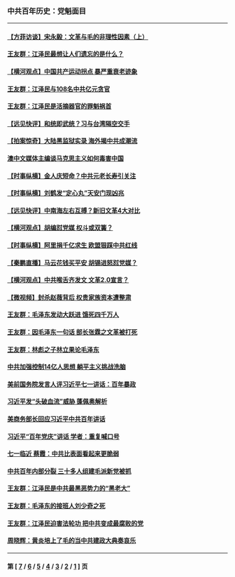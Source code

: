 ### 中共百年历史：党魁面目
---
#### [【方菲访谈】宋永毅：文革与毛的非理性因素（上）](../../pages/nf1176107/n13469956.md?04100430) 
#### [王友群：江泽民最想让人们遗忘的是什么？](../../pages/nf1176107/n13408949.md?04100430) 
#### [【横河观点】中国共产运动拐点 暴严重衰老迹象](../../pages/nf1176107/n13388333.md?04100430) 
#### [王友群：江泽民与108名中共亿元贪官](../../pages/nf1176107/n13352358.md?04100430) 
#### [王友群：江泽民是活摘器官的罪魁祸首](../../pages/nf1176107/n13336903.md?04100430) 
#### [【远见快评】和统即武统？习与台湾隔空交手](../../pages/nf1176107/n13297739.md?04100430) 
#### [【拍案惊奇】大陆黑监狱实录 海外揭中共成潮流](../../pages/nf1176107/n13288853.md?04100430) 
#### [澳中文媒体主编谈马克思主义如何毒害中国](../../pages/nf1176107/n13257387.md?04100430) 
#### [【时事纵横】金人庆短命？中共元老长寿引关注](../../pages/nf1176107/n13217934.md?04100430) 
#### [【时事纵横】刘鹤发“定心丸”天安门现凶兆](../../pages/nf1176107/n13215416.md?04100430) 
#### [【远见快评】中南海左右互搏？新旧文革4大对比](../../pages/nf1176107/n13214745.md?04100430) 
#### [【横河观点】胡编怼党媒 权斗或双簧？](../../pages/nf1176107/n13210864.md?04100430) 
#### [【时事纵横】阿里捐千亿求生 欧盟狠踩中共红线](../../pages/nf1176107/n13206431.md?04100430) 
#### [【秦鹏直播】马云花钱买平安 胡锡进怒怼党媒？](../../pages/nf1176107/n13206392.md?04100430) 
#### [【横河观点】中共喉舌齐发文 文革2.0宣言？](../../pages/nf1176107/n13201248.md?04100430) 
#### [【微视频】封杀赵薇背后 权贵家族资本遭整肃](../../pages/nf1176107/n13197798.md?04100430) 
#### [王友群：毛泽东发动大跃进 饿死四千万人](../../pages/nf1176107/n13177158.md?04100430) 
#### [王友群：因毛泽东一句话 部长张霖之文革被打死](../../pages/nf1176107/n13161711.md?04100430) 
#### [王友群：林彪之子林立果论毛泽东](../../pages/nf1176107/n13128622.md?04100430) 
#### [中共加强控制14亿人思想 躺平主义挑战洗脑](../../pages/nf1176107/n13094299.md?04100430) 
#### [美前国务院发言人评习近平七一讲话：百年暴政](../../pages/nf1176107/n13066986.md?04100430) 
#### [习近平发“头破血流”威胁 蓬佩奥解析](../../pages/nf1176107/n13063604.md?04100430) 
#### [美商务部长回应习近平中共百年讲话](../../pages/nf1176107/n13062903.md?04100430) 
#### [习近平“百年党庆”讲话 学者：重复喊口号](../../pages/nf1176107/n13061411.md?04100430) 
#### [七一临近 蔡霞：中共比表面看起来更脆弱](../../pages/nf1176107/n13056418.md?04100430) 
#### [中共百年内部分裂 三十多人组建毛派新党被抓](../../pages/nf1176107/n13044023.md?04100430) 
#### [王友群：江泽民是中共最黑恶势力的“黑老大”](../../pages/nf1176107/n13022180.md?04100430) 
#### [王友群：毛泽东的接班人刘少奇之死](../../pages/nf1176107/n12991772.md?04100430) 
#### [王友群：江泽民迫害法轮功 把中共变成最腐败的党](../../pages/nf1176107/n12947347.md?04100430) 
#### [周晓辉：黄炎培上了毛的当中共建政大典奏哀乐](../../pages/nf1176107/n12942780.md?04100430) 

---
#### 第 [ [7](./7.md?04100430) / [6](./6.md?04100430) / [5](./5.md?04100430) / [4](./4.md?04100430) / [3](./3.md?04100430) / [2](./2.md?04100430) / [1](./1.md?04100430) ] 页
